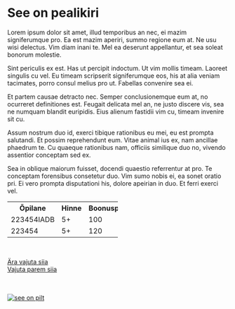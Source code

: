 <html>
<body>
<h1> See on pealikiri</h1>
<p> Lorem ipsum dolor sit amet, illud temporibus an nec, ei mazim signiferumque pro. Ea est mazim aperiri, summo regione eum at. Ne usu wisi delectus. Vim diam inani te. Mel ea deserunt appellantur, et sea soleat bonorum molestie.

Sint periculis ex est. Has ut percipit indoctum. Ut vim mollis timeam. Laoreet singulis cu vel. Eu timeam scripserit signiferumque eos, his at alia veniam tacimates, porro consul melius pro ut. Fabellas convenire sea ei.

Et partem causae detracto nec. Semper conclusionemque eum at, no ocurreret definitiones est. Feugait delicata mel an, ne justo discere vis, sea ne numquam blandit euripidis. Eius alienum fastidii vim cu, timeam invenire sit cu.

Assum nostrum duo id, exerci tibique rationibus eu mei, eu est prompta salutandi. Et possim reprehendunt eum. Vitae animal ius ex, nam ancillae phaedrum te. Cu quaeque rationibus nam, officiis similique duo no, vivendo assentior conceptam sed ex.

Sea in oblique maiorum fuisset, docendi quaestio referrentur at pro. Te conceptam forensibus consetetur duo. Vim sumo nobis ei, ea sonet oratio pri. Ei vero prompta disputationi his, dolore apeirian in duo. Et ferri exerci vel.<p>

<table style="width:50%">
  <tr>
    <th>Õpilane</th>
    <th>Hinne</th>
    <th>Boonuspunkte</th>
  <tr>
    <td>223454IADB</td>
    <td>5+</td>
    <td>100</td>
  </tr>
  <tr>
    <td>223454</td>
    <td>5+</td>
    <td>120</td>
  </tr>
</table>
<br>

<a href="https://taltech.ee/">Ära vajuta siia</a>
<br>
<a href="https://lelelx17.github.io/it-page">Vajuta parem siia</a>

<br>
<br>
<a href="https://imgflip.com/i/u9pv5">
  <img src="https://i.imgflip.com/u9pv5.jpg" alt="see on pilt">
</a>

